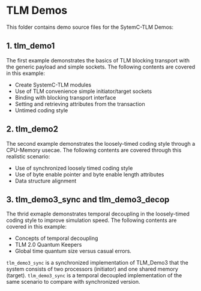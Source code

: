 # TLM  Demos
This folder contains demo source files for the SytemC-TLM Demos: 

## 1. tlm_demo1 
The first example demonstrates the basics of TLM blocking transport with the generic payload and simple sockets.  The following contents are covered in this example:
- Create SystemC-TLM modules 
- Use of TLM convenience simple initiator/target sockets
- Binding with blocking transport interface
- Setting and retrieving  attributes from the transaction
- Untimed coding style 

## 2. tlm_demo2
The second example demonstrates the loosely-timed coding style through a CPU-Memory usecae. The following contents are covered through this realistic scenario:

- Use of synchronized loosely timed coding style  
- Use of byte enable pointer and byte enable length  attributes 
- Data structure alignment



## 3. tlm_demo3_sync and  tlm_demo3_decop
The thrid exmaple demonstrates temporal decoupling in the loosely-timed coding style to improve simulation speed. The following contents are covered in this example:
- Concepts of temporal decoupling  
- TLM 2.0 Quantum Keepers
- Global time quantum size versus casual errors. 

`tlm_demo3_sync` is a synchronized implementation of TLM_Demo3 that the system consists of two processors (initiator) and one shared memory (target). 
`tlm_demo3_sync` is a temporal decoupled implementation of the same scenario to compare with synchronized version. 
